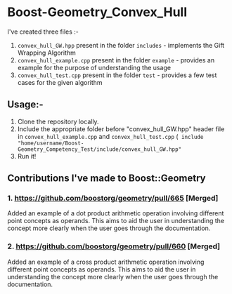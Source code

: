 # Boost-Geometry_Convex_Hull

I've created three files :-
1. `convex_hull_GW.hpp` present in the folder `includes` - implements the Gift Wrapping Algorithm
2. `convex_hull_example.cpp` present in the folder `example` - provides an example for the purpose of understanding the usage
3. `convex_hull_test.cpp` present in the folder `test` - provides a few test cases for the given algorithm

## Usage:-
1. Clone the repository locally.
2. Include the appropriate folder before "convex_hull_GW.hpp" header file in `convex_hull_example.cpp` and `convex_hull_test.cpp` (` include "home/username/Boost-Geometry_Competency_Test/include/convex_hull_GW.hpp"`
3. Run it!


## Contributions I've made to Boost::Geometry

### 1. https://github.com/boostorg/geometry/pull/665 [Merged]

Added an example of a dot product arithmetic operation involving different point concepts as operands. This aims to aid the user in understanding the concept more clearly when the user goes through the documentation.

### 2. https://github.com/boostorg/geometry/pull/660 [Merged]

Added an example of a cross product arithmetic operation involving different point concepts as operands. This aims to aid the user in understanding the concept more clearly when the user goes through the documentation.
